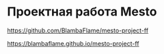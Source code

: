 # Проектная работа Mesto

https://github.com/BlambaFlame/mesto-project-ff

https://blambaflame.github.io/mesto-project-ff
